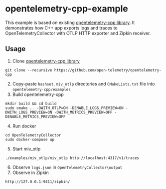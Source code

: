 # opentelemetry-cpp-example
This example is based on existing [opentelemetry-cpp library](https://github.com/open-telemetry/opentelemetry-cpp).
It demonstrates how C++ app exports logs and traces to OpenTelemetryCollector with OTLP HTTP exporter and Zipkin receiver.

## Usage
1. Clone [opentelemetry-cpp library](https://github.com/open-telemetry/opentelemetry-cpp)
```console
git clone --recursive https://github.com/open-telemetry/opentelemetry-cpp
```
2. Copy-paste `hashset`, `miv_otlp` directories and `CMakeLists.txt` file into `opentelemetry-cpp/examples`
3. Build opentelemetry-cpp
```console
mkdir build && cd build
sudo cmake .. -DWITH_OTLP=ON -DENABLE_LOGS_PREVIEW=ON -DWITH_LOGS_PREVIEW=ON -DWITH_METRICS_PREVIEW=OFF -DENABLE_METRICS_PREVIEW=OFF
```
4. Run docker
```console
cd OpenTelemetryCollector
sudo docker-compose up
```
5. Start miv_otlp
```console
./examples/miv_otlp/miv_otlp http://localhost:4317/v1/traces
```
6. Observe `logs.json` in `OpenTelemetryCollector\output`
7. Observe in Zipkin
```console
http://127.0.0.1:9411/zipkin/
```
